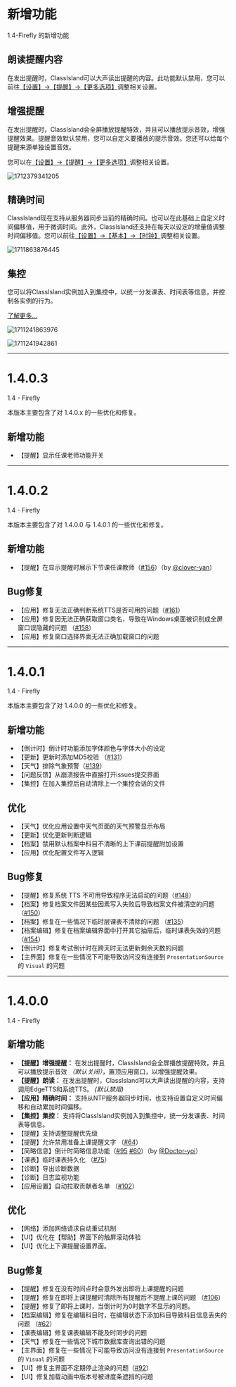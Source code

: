 # 新增功能

1.4-Firefly 的新增功能

## 朗读提醒内容

在发出提醒时，ClassIsland可以大声读出提醒的内容。此功能默认禁用，您可以前往[【设置】->【提醒】->【更多选项】](ci://app/settings/notification)调整相关设置。

## 增强提醒

在发出提醒时，ClassIsland会全屏播放提醒特效，并且可以播放提示音效，增强提醒效果。提醒音效默认禁用，您可以自定义要播放的提示音效。您还可以给每个提醒来源单独设置音效。

您可以在[【设置】->【提醒】->【更多选项】](ci://app/settings/notification)调整相关设置。

![1712379341205](pack://application:,,,/ClassIsland;component/Assets/Documents/image/ChangeLog/1712379341205.png)

## 精确时间

ClassIsland现在支持从服务器同步当前的精确时间。也可以在此基础上自定义时间偏移值，用于微调时间。此外，ClassIsland还支持在每天以设定的增量值调整时间偏移值。您可以前往[【设置】->【基本】->【时钟】](ci://app/settings/general)调整相关设置。

![1711863876445](pack://application:,,,/ClassIsland;component/Assets/Documents/image/ChangeLog/1711863876445.png)

## 集控

您可以将ClassIsland实例加入到集控中，以统一分发课表、时间表等信息，并控制各实例的行为。

[了解更多…](https://classisland-docs.readthedocs.io/zh-cn/latest/management/)

![1711241863976](pack://application:,,,/ClassIsland;component/Assets/Documents/image/ChangeLog/1711241863976.png)

![1711241942861](pack://application:,,,/ClassIsland;component/Assets/Documents/image/ChangeLog/1711241942861.png)


***

# 1.4.0.3


1.4 - Firefly

本版本主要包含了对 1.4.0.x 的一些优化和修复。

## 新增功能
- 【提醒】显示任课老师功能开关

***


# 1.4.0.2

1.4 - Firefly

本版本主要包含了对 1.4.0.0 与 1.4.0.1 的一些优化和修复。

## 新增功能
- 【提醒】在显示提醒时展示下节课任课教师（[#156](https://github.com/ClassIsland/ClassIsland/pull/156)）（by [@clover-yan](https://github.com/clover-yan)）

## Bug修复
- 【应用】修复无法正确判断系统TTS是否可用的问题（[#161](https://github.com/ClassIsland/ClassIsland/discussions/161)）
- 【应用】修复因无法正确获取窗口类名，导致在Windows桌面被识别成全屏窗口误隐藏的问题 （[#158](https://github.com/ClassIsland/ClassIsland/issues/158)）
- 【应用】修复窗口选择界面无法正确加载窗口的问题

***


# 1.4.0.1

1.4 - Firefly

本版本主要包含了对 1.4.0.0 的一些优化和修复。

## 新增功能
- 【倒计时】倒计时功能添加字体颜色与字体大小的设定
- 【更新】更新时添加MD5校验 （[#131](https://github.com/ClassIsland/ClassIsland/issues/131)）
- 【天气】排除气象预警（[#139](https://github.com/ClassIsland/ClassIsland/issues/139)）
- 【问题反馈】从崩溃报告中直接打开issues提交界面
- 【集控】在加入集控后自动清除上一个集控会话的文件

## 优化
- 【天气】优化应用设置中天气页面的天气预警显示布局
- 【更新】优化更新判断逻辑
- 【档案】禁用默认档案中科目不清晰的上下课前提醒附加设置
- 【应用】优化配置文件写入逻辑

## Bug修复
- 【提醒】修复系统 TTS 不可用导致程序无法启动的问题（[#148](https://github.com/ClassIsland/ClassIsland/issues/148)）
- 【档案】修复档案文件因某些因素写入失败后导致档案文件被清空的问题 （[#150](https://github.com/ClassIsland/ClassIsland/issues/150)）
- 【档案】修复在一些情况下临时层课表不清除的问题 （[#135](https://github.com/ClassIsland/ClassIsland/issues/135)）
- 【档案编辑】修复在档案编辑界面中打开其它抽屉后，临时课表失效的问题 （[#154](https://github.com/ClassIsland/ClassIsland/issues/154)）
- 【倒计时】修复考试倒计时在跨天时无法更新剩余天数的问题
- 【主界面】修复在一些情况下可能导致访问没有连接到 `PresentationSource` 的 `Visual` 的问题

***


# 1.4.0.0

1.4 - Firefly

## 新增功能
- **【提醒】增强提醒：** 在发出提醒时，ClassIsland会全屏播放提醒特效，并且可以播放提示音效 *（默认关闭）*，置顶应用窗口，以增强提醒效果。
- **【提醒】朗读：** 在发出提醒时，ClassIsland可以大声读出提醒的内容，支持调用EdgeTTS和系统TTS。 *(默认禁用)*
- **【应用】精确时间：** 支持从NTP服务器同步时间，也支持设置自定义时间偏移和自动累加时间偏移。
- **【集控】集控：** 支持将ClassIsland实例加入到集控中，统一分发课表、时间表等信息。
- 【提醒】支持调整提醒优先级
- 【提醒】允许禁用准备上课提醒文字 （[#64](https://github.com/HelloWRC/ClassIsland/issues/64)）
- 【简略信息】倒计时简略信息功能（[#95](https://github.com/HelloWRC/ClassIsland/pull/95) [#60](https://github.com/HelloWRC/ClassIsland/issues/60)）（by [@Doctor-yoi](https://github.com/Doctor-yoi)）
- 【课表】临时课表持久化 （[#75](https://github.com/HelloWRC/ClassIsland/issues/75)）
- 【诊断】导出诊断数据
- 【诊断】日志监视功能
- 【应用设置】自动拉取贡献者名单 （[#102](https://github.com/HelloWRC/ClassIsland/issues/102)）

## 优化
- 【网络】添加网络请求自动重试机制
- 【UI】优化在【帮助】界面下的触屏滚动体验
- 【UI】优化上下课提醒设置界面。

## Bug修复
- 【提醒】修复在没有时间点时会意外发出即将上课提醒的问题
- 【提醒】修复在即将上课提醒时清除所有提醒后不提醒上课的问题 （[#106](https://github.com/HelloWRC/ClassIsland/issues/106)）
- 【提醒】修复了即将上课时，当倒计时为0时数字不显示的问题。
- 【档案编辑】修复在编辑科目时，在编辑状态下添加科目导致科目信息丢失的问题 （[#62](https://github.com/HelloWRC/ClassIsland/issues/62)）
- 【课表编辑】修复课表编辑不能及时同步的问题
- 【天气】修复在一些情况下城市数据库查询出错的问题
- 【主界面】修复在一些情况下可能导致访问没有连接到 `PresentationSource` 的 `Visual` 的问题
- 【UI】修复主界面不定期停止渲染的问题（[#92](https://github.com/HelloWRC/ClassIsland/issues/92)）
- 【UI】修复加载动画中版本号被进度条遮挡的问题

